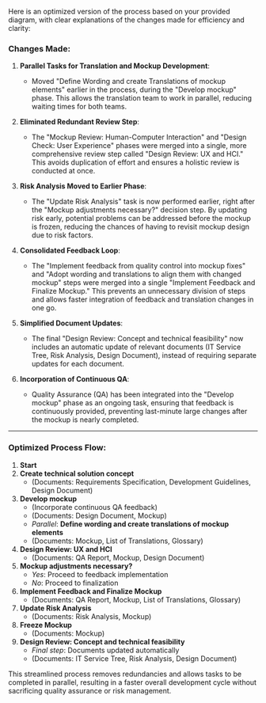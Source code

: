 Here is an optimized version of the process based on your provided diagram, with clear explanations of the changes made for efficiency and clarity:

### Changes Made:
1. **Parallel Tasks for Translation and Mockup Development**:
   - Moved "Define Wording and create Translations of mockup elements" earlier in the process, during the "Develop mockup" phase. This allows the translation team to work in parallel, reducing waiting times for both teams.

2. **Eliminated Redundant Review Step**:
   - The "Mockup Review: Human-Computer Interaction" and "Design Check: User Experience" phases were merged into a single, more comprehensive review step called "Design Review: UX and HCI." This avoids duplication of effort and ensures a holistic review is conducted at once.

3. **Risk Analysis Moved to Earlier Phase**:
   - The "Update Risk Analysis" task is now performed earlier, right after the "Mockup adjustments necessary?" decision step. By updating risk early, potential problems can be addressed before the mockup is frozen, reducing the chances of having to revisit mockup design due to risk factors.

4. **Consolidated Feedback Loop**:
   - The "Implement feedback from quality control into mockup fixes" and "Adopt wording and translations to align them with changed mockup" steps were merged into a single "Implement Feedback and Finalize Mockup." This prevents an unnecessary division of steps and allows faster integration of feedback and translation changes in one go.

5. **Simplified Document Updates**:
   - The final "Design Review: Concept and technical feasibility" now includes an automatic update of relevant documents (IT Service Tree, Risk Analysis, Design Document), instead of requiring separate updates for each document.

6. **Incorporation of Continuous QA**:
   - Quality Assurance (QA) has been integrated into the "Develop mockup" phase as an ongoing task, ensuring that feedback is continuously provided, preventing last-minute large changes after the mockup is nearly completed.

---

### Optimized Process Flow:

1. **Start**  
2. **Create technical solution concept**  
    - (Documents: Requirements Specification, Development Guidelines, Design Document)  
3. **Develop mockup**  
    - (Incorporate continuous QA feedback)  
    - (Documents: Design Document, Mockup)  
    - *Parallel*: **Define wording and create translations of mockup elements**  
    - (Documents: Mockup, List of Translations, Glossary)  
4. **Design Review: UX and HCI**  
    - (Documents: QA Report, Mockup, Design Document)  
5. **Mockup adjustments necessary?**  
    - *Yes*: Proceed to feedback implementation  
    - *No*: Proceed to finalization  
6. **Implement Feedback and Finalize Mockup**  
    - (Documents: QA Report, Mockup, List of Translations, Glossary)  
7. **Update Risk Analysis**  
    - (Documents: Risk Analysis, Mockup)  
8. **Freeze Mockup**  
    - (Documents: Mockup)  
9. **Design Review: Concept and technical feasibility**  
    - *Final step*: Documents updated automatically  
    - (Documents: IT Service Tree, Risk Analysis, Design Document)

This streamlined process removes redundancies and allows tasks to be completed in parallel, resulting in a faster overall development cycle without sacrificing quality assurance or risk management.
